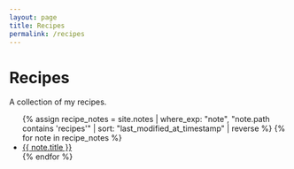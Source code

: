 ```yaml
---
layout: page
title: Recipes
permalink: /recipes
---
```


# Recipes

A collection of my recipes.

<ul>
  {% assign recipe_notes = site.notes | where_exp: "note", "note.path contains 'recipes'" | sort: "last_modified_at_timestamp" | reverse %}
  {% for note in recipe_notes %}
    <li>
      <a class="internal-link" href="{{ site.baseurl }}{{ note.url }}">{{ note.title }}</a>
    </li>
  {% endfor %}
</ul>
